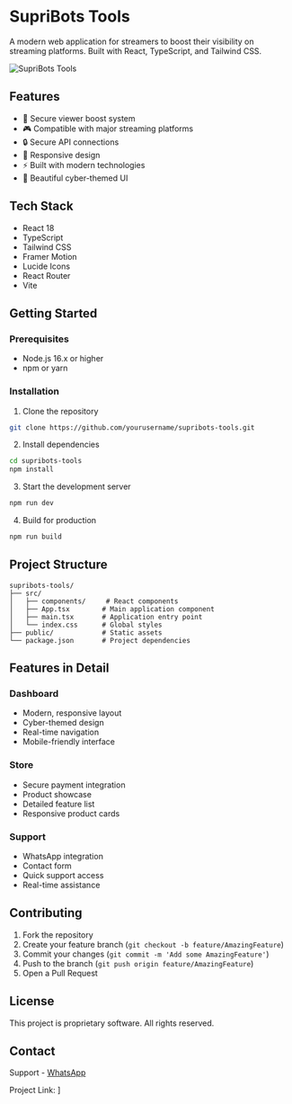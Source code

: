 # SupriBots Tools

A modern web application for streamers to boost their visibility on streaming platforms. Built with React, TypeScript, and Tailwind CSS.

![SupriBots Tools](https://i.imgur.com/cDafFnb.jpeg)

## Features

- 🚀 Secure viewer boost system
- 🎮 Compatible with major streaming platforms
- 🔒 Secure API connections
- 📱 Responsive design
- ⚡ Built with modern technologies
- 🎨 Beautiful cyber-themed UI

## Tech Stack

- React 18
- TypeScript
- Tailwind CSS
- Framer Motion
- Lucide Icons
- React Router
- Vite

## Getting Started

### Prerequisites

- Node.js 16.x or higher
- npm or yarn

### Installation

1. Clone the repository
```bash
git clone https://github.com/yourusername/supribots-tools.git
```

2. Install dependencies
```bash
cd supribots-tools
npm install
```

3. Start the development server
```bash
npm run dev
```

4. Build for production
```bash
npm run build
```

## Project Structure

```
supribots-tools/
├── src/
│   ├── components/     # React components
│   ├── App.tsx        # Main application component
│   ├── main.tsx       # Application entry point
│   └── index.css      # Global styles
├── public/            # Static assets
└── package.json       # Project dependencies
```

## Features in Detail

### Dashboard
- Modern, responsive layout
- Cyber-themed design
- Real-time navigation
- Mobile-friendly interface

### Store
- Secure payment integration
- Product showcase
- Detailed feature list
- Responsive product cards

### Support
- WhatsApp integration
- Contact form
- Quick support access
- Real-time assistance

## Contributing

1. Fork the repository
2. Create your feature branch (`git checkout -b feature/AmazingFeature`)
3. Commit your changes (`git commit -m 'Add some AmazingFeature'`)
4. Push to the branch (`git push origin feature/AmazingFeature`)
5. Open a Pull Request

## License

This project is proprietary software. All rights reserved.

## Contact

Support - [WhatsApp](https://wa.me/5588994853377)

Project Link: [](https://github.com/yonmetocodesoi/Mercado-Pago-Store-Website)]
